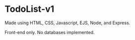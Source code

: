 # TodoList-v1
Made using HTML, CSS, Javascript, EJS, Node, and Express.

Front-end only. No databases implemented.

